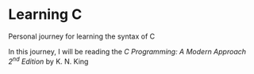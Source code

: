 # Learning C 
Personal journey for learning the syntax of C

In this journey, I will be reading the *C Programming: A Modern Approach 2<sup>nd</sup> Edition* by K. N. King